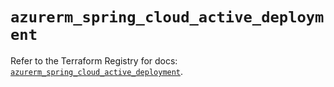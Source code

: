 # `azurerm_spring_cloud_active_deployment`

Refer to the Terraform Registry for docs: [`azurerm_spring_cloud_active_deployment`](https://registry.terraform.io/providers/hashicorp/azurerm/3.102.0/docs/resources/spring_cloud_active_deployment).
